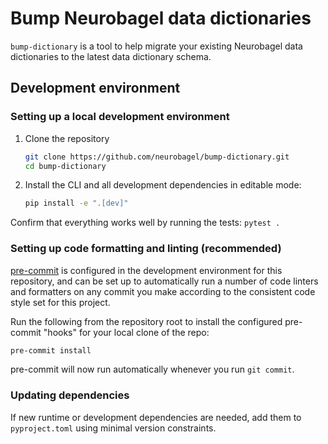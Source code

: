 # Bump Neurobagel data dictionaries

`bump-dictionary` is a tool to help migrate your existing Neurobagel data dictionaries to the latest data dictionary schema.


## Development environment

### Setting up a local development environment
1. Clone the repository

    ```bash
    git clone https://github.com/neurobagel/bump-dictionary.git
    cd bump-dictionary
    ```

2. Install the CLI and all development dependencies in editable mode:

    ```bash
    pip install -e ".[dev]"
    ```

Confirm that everything works well by running the tests: 
`pytest .`

### Setting up code formatting and linting (recommended)

[pre-commit](https://pre-commit.com/) is configured in the development environment for this repository, and can be set up to automatically run a number of code linters and formatters on any commit you make according to the consistent code style set for this project.

Run the following from the repository root to install the configured pre-commit "hooks" for your local clone of the repo:
```bash
pre-commit install
```

pre-commit will now run automatically whenever you run `git commit`.

### Updating dependencies
If new runtime or development dependencies are needed, add them to `pyproject.toml` using minimal version constraints.
